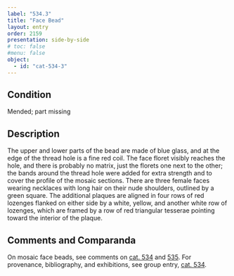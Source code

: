 ```yaml
---
label: "534.3"
title: "Face Bead"
layout: entry
order: 2159
presentation: side-by-side
# toc: false
#menu: false 
object:
  - id: "cat-534-3"
---
```


## Condition

Mended; part missing

## Description

The upper and lower parts of the bead are made of blue glass, and at the edge of the thread hole is a fine red coil. The face floret visibly reaches the hole, and there is probably no matrix, just the florets one next to the other; the bands around the thread hole were added for extra strength and to cover the profile of the mosaic sections. There are three female faces wearing necklaces with long hair on their nude shoulders, outlined by a green square. The additional plaques are aligned in four rows of red lozenges flanked on either side by a white, yellow, and another white row of lozenges, which are framed by a row of red triangular tesserae pointing toward the interior of the plaque.

## Comments and Comparanda

On mosaic face beads, see comments on [cat. 534](/catalogue/cat-534) and [535](/catalogue/cat-535). For provenance, bibliography, and exhibitions, see group entry, [cat. 534](/catalogue/cat-534).
